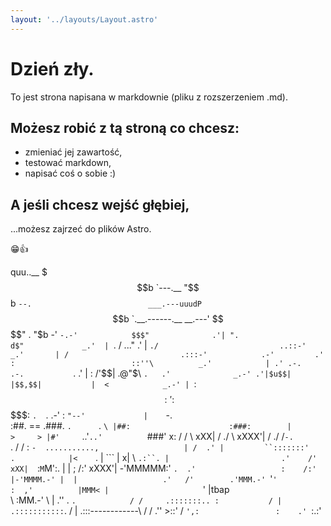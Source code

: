 ```yaml
---
layout: '../layouts/Layout.astro'
---
```


# Dzień zły.
To jest strona napisana w markdownie (pliku z rozszerzeniem .md).

## Możesz robić z tą stroną co chcesz:
- zmieniać jej zawartość,
- testować markdown,
- napisać coś o sobie :)

## A jeśli chcesz wejść głębiej,
...możesz zajrzeć do plików Astro.

😁👍

quu..__
 $$$b  `---.__
  "$$b        `--.                          ___.---uuudP
   `$$b           `.__.------.__     __.---'      $$$$"              .
     "$b          -'            `-.-'            $$$"              .'|
       ".                                       d$"             _.'  |
         `.   /                              ..."             .'     |
           `./                           ..::-'            _.'       |
            /                         .:::-'            .-'         .'
           :                          ::''\          _.'            |
          .' .-.             .-.           `.      .'               |
          : /'$$|           .@"$\           `.   .'              _.-'
         .'|$u$$|          |$$,$$|           |  <            _.-'
         | `:$$:'          :$$$$$:           `.  `.       .-'
         :                  `"--'             |    `-.     \
        :##.       ==             .###.       `.      `.    `\
        |##:                      :###:        |        >     >
        |#'     `..'`..'          `###'        x:      /     /
         \                                   xXX|     /    ./
          \                                xXXX'|    /   ./
          /`-.                                  `.  /   /
         :    `-  ...........,                   | /  .'
         |         ``:::::::'       .            |<    `.
         |             ```          |           x| \ `.:``.
         |                         .'    /'   xXX|  `:`M`M':.
         |    |                    ;    /:' xXXX'|  -'MMMMM:'
         `.  .'                   :    /:'       |-'MMMM.-'
          |  |                   .'   /'        .'MMM.-'
          `'`'                   :  ,'          |MMM<
            |                     `'            |tbap\
             \                                  :MM.-'
              \                 |              .''
               \.               `.            /
                /     .:::::::.. :           /
               |     .:::::::::::`.         /
               |   .:::------------\       /
              /   .''               >::'  /
              `',:                 :    .'
                                   `:.:'

